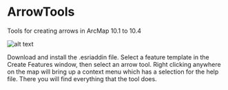 # ArrowTools
Tools for creating arrows in ArcMap 10.1 to 10.4

![alt text](https://github.com/ORMAPtools/ArrowTools/blob/master/Supplemental/ArrowToolsToolbar.png "Image of the toolbar")

Download and install the .esriaddin file. Select a feature template in the Create Features window, then select an arrow tool. Right clicking anywhere on the map will bring up a context menu which has a selection for the help file. There you will find everything that the tool does.

